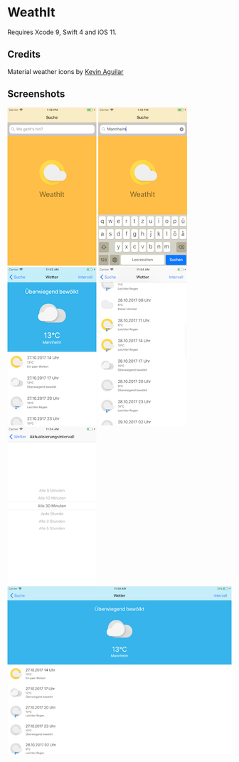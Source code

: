 # WeathIt

Requires Xcode 9, Swift 4 and iOS 11.

## Credits

Material weather icons by [Kevin Aguilar](https://www.uplabs.com/kevinttob)

## Screenshots

[![Start screen](Screenshots/1-small.png)](Screenshots/1.png)
[![Search](Screenshots/2-small.png)](Screenshots/2.png)
[![Weather for today](Screenshots/3-small.png)](Screenshots/3.png)
[![Weather forecast](Screenshots/4-small.png)](Screenshots/4.png)
[![Weather interval](Screenshots/5-small.png)](Screenshots/5.png)
[![Weather on iPad](Screenshots/6-small.png)](Screenshots/6.png)

